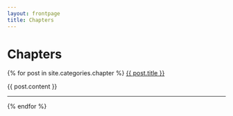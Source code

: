 ```yaml
---
layout: frontpage
title: Chapters
---
```


# Chapters

{% for post in site.categories.chapter %}
<a href="{{ site.baseurl }}{{ post.url }}">{{ post.title }}</a>

{{ post.content }}

-----

{% endfor %}
